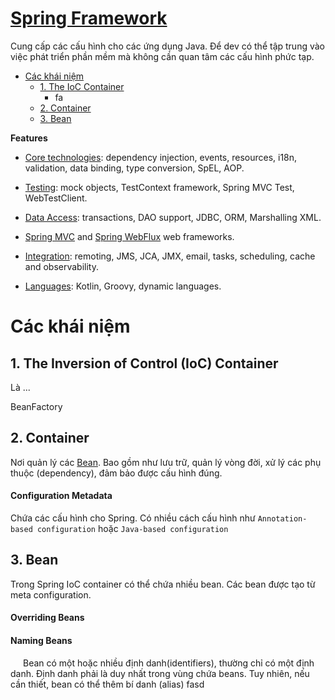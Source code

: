 # [Spring Framework](https://spring.io/projects/spring-framework)

Cung cấp các cấu hình cho các ứng dụng Java. Để dev có thể tập trung vào việc phát triển phần mềm mà
không cần quan tâm các cấu hình phức tạp.

- [Các khái niệm](#các-khái-niệm)
    - [1. The IoC Container](#1-the-inversion-of-control-ioc-container)
        - fa
    - [2. Container](#2-container)
    - [3. Bean](#3-bean)

<b>Features</b>

- [Core technologies](https://docs.spring.io/spring-framework/reference/core.html): dependency injection, events,
  resources, i18n, validation, data binding, type conversion, SpEL, AOP.

- [Testing](https://docs.spring.io/spring-framework/reference/testing.html#testing): mock objects, TestContext
  framework, Spring MVC Test, WebTestClient.

- [Data Access](https://docs.spring.io/spring-framework/reference/data-access.html): transactions, DAO support, JDBC,
  ORM, Marshalling XML.

- [Spring MVC](https://docs.spring.io/spring-framework/reference/web.html)
  and [Spring WebFlux](https://docs.spring.io/spring-framework/reference/web-reactive.html) web frameworks.

- [Integration](https://docs.spring.io/spring-framework/reference/integration.html): remoting, JMS, JCA, JMX, email,
  tasks, scheduling, cache and observability.

- [Languages](https://docs.spring.io/spring-framework/reference/languages.html): Kotlin, Groovy, dynamic languages.

# Các khái niệm

## 1. The Inversion of Control (IoC) Container

Là ... 

BeanFactory

## 2. Container

Nơi quản lý các [Bean](#3-bean). Bao gồm như lưu trữ, quản lý vòng đời, xử lý các phụ thuộc (dependency), đảm bảo được
cấu hình đúng.

#### Configuration Metadata

Chứa các cấu hình cho Spring. Có nhiều cách cấu hình như `Annotation-based configuration`
hoặc `Java-based configuration`

## 3. Bean

Trong Spring IoC container có thể chứa nhiều bean. Các bean được tạo từ meta configuration.

#### Overriding Beans

#### Naming Beans
<p style="text-indent: 20px;">Bean có một hoặc nhiều định danh(identifiers), thường chỉ có một định danh. Định danh phải là duy nhất trong vùng chứa beans. Tuy nhiên, nếu cần thiết, bean có thể thêm bí danh (alias)  
fasd